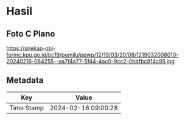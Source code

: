 # Hasil

## Foto C Plano

https://sirekap-obj-formc.kpu.go.id/bc19/pemilu/ppwp/12/19/03/20/08/1219032008010-20240216-084255--aa7f4a77-5f44-4ac0-9cc2-0bbfbc914c95.jpg


## Metadata

| Key        | Value               |
| ---------- | ------------------- |
| Time Stamp | 2024-02-16 09:00:28 |



